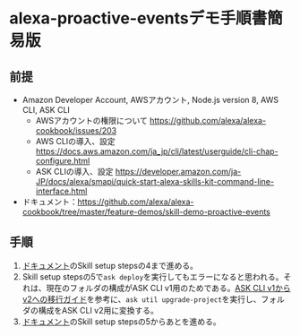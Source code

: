 # alexa-proactive-eventsデモ手順書簡易版

## 前提
- Amazon Developer Account, AWSアカウント, Node.js version 8, AWS CLI, ASK CLI
  - AWSアカウントの権限について https://github.com/alexa/alexa-cookbook/issues/203
  - AWS CLIの導入、設定 https://docs.aws.amazon.com/ja_jp/cli/latest/userguide/cli-chap-configure.html
  - ASK CLIの導入、設定 https://developer.amazon.com/ja-JP/docs/alexa/smapi/quick-start-alexa-skills-kit-command-line-interface.html
- ドキュメント：https://github.com/alexa/alexa-cookbook/tree/master/feature-demos/skill-demo-proactive-events

## 手順
1. [ドキュメント][document]のSkill setup stepsの4まで進める。
2. Skill setup stepsの5で`ask deploy`を実行してもエラーになると思われる。それは、現在のフォルダの構成がASK CLI v1用のためである。[ASK CLI v1からv2への移行ガイド](https://developer.amazon.com/ja-JP/docs/alexa/smapi/ask-cli-v1-to-v2-migration-guide.html)を参考に、`ask util upgrade-project`を実行し、フォルダの構成をASK CLI v2用に変換する。
3. [ドキュメント][document]のSkill setup stepsの5からあとを進める。

[document]:(https://github.com/alexa/alexa-cookbook/tree/master/feature-demos/skill-demo-proactive-events)
